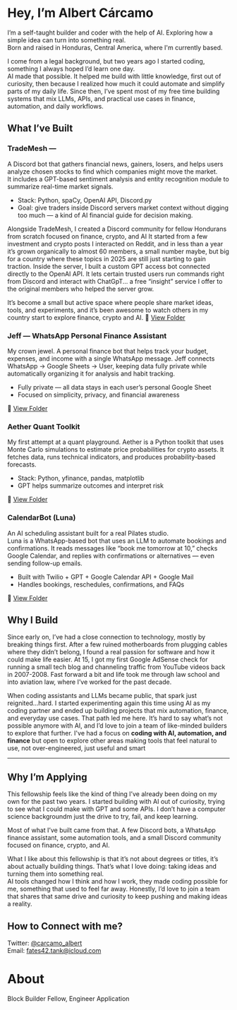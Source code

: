 # Hey, I’m Albert Cárcamo

I’m a self-taught builder and coder with the help of AI. Exploring how a simple idea can turn into something real.  
Born and raised in Honduras, Central America, where I'm currently based.

I come from a legal background, but two years ago I started coding, something I always hoped I’d learn one day.  
AI made that possible. It helped me build with little knowledge, first out of curiosity, then because I realized how much it could automate and simplify parts of my daily life. Since then, I’ve spent most of my free time building systems that mix LLMs, APIs, and practical use cases in finance, automation, and daily workflows.

## What I’ve Built

### TradeMesh — 
A Discord bot that gathers financial news, gainers, losers, and helps users analyze chosen stocks to find which companies might move the market.  
It includes a GPT-based sentiment analysis and entity recognition module to summarize real-time market signals.  
- Stack: Python, spaCy, OpenAI API, Discord.py  
- Goal: give traders inside Discord servers market context without digging too much — a kind of AI financial guide for decision making.

Alongside TradeMesh, I created a Discord community for fellow Hondurans from scratch focused on finance, crypto, and AI 
It started from a few investment and crypto posts I interacted on Reddit, and in less than a year it’s grown organically to almost 60 members, a small number maybe, but big for a country where these topics in 2025 are still just starting to gain traction. Inside the server, I built a custom GPT access bot connected directly to the OpenAI API. It lets certain trusted users run commands right from Discord and interact with ChatGpT... a free “insight” service I offer to the original members who helped the server grow.  

It’s become a small but active space where people share market ideas, tools, and experiments, and it’s been awesome to watch others in my country start to explore finance, crypto and AI.
📂 [View Folder](./trademesh)



### Jeff — WhatsApp Personal Finance Assistant  
My crown jewel.
A personal finance bot that helps track your budget, expenses, and income with a single WhatsApp message.
Jeff connects WhatsApp → Google Sheets → User, keeping data fully private while automatically organizing it for analysis and habit tracking.  
- Fully private — all data stays in each user’s personal Google Sheet  
- Focused on simplicity, privacy, and financial awareness  

📂 [View Folder](./jeffbot)

### Aether Quant Toolkit  
My first attempt at a quant playground. Aether is a Python toolkit that uses Monte Carlo simulations to estimate price probabilities for crypto assets. It fetches data, runs technical indicators, and produces probability-based forecasts.  
- Stack: Python, yfinance, pandas, matplotlib  
- GPT helps summarize outcomes and interpret risk  

📂 [View Folder](./aether-quant)

### CalendarBot (Luna)  
An AI scheduling assistant built for a real Pilates studio.  
Luna is a WhatsApp-based bot that uses an LLM to automate bookings and confirmations. It reads messages like “book me tomorrow at 10,” checks Google Calendar, and replies with confirmations or alternatives — even sending follow-up emails.  
- Built with Twilio + GPT + Google Calendar API + Google Mail  
- Handles bookings, reschedules, confirmations, and FAQs  

📂 [View Folder](./calendarbot)

## Why I Build

Since early on, I’ve had a close connection to technology, mostly by breaking things first. After a few ruined motherboards from plugging cables where they didn’t belong, I found a real passion for software and how it could make life easier. At 15, I got my first Google AdSense check for running a small tech blog and channeling traffic from YouTube videos back in 2007-2008. Fast forward a bit and life took me through law school and into aviation law, where I’ve worked for the past decade.  

When coding assistants and LLMs became public, that spark just reignited...hard. I started experimenting again this time using AI as my coding partner and ended up building projects that mix automation, finance, and everyday use cases.  That path led me here. It’s hard to say what’s not possible anymore with AI, and I’d love to join a team of like-minded builders to explore that further. I've had a focus on **coding with AI, automation, and finance** but open to explore other areas making tools that feel natural to use, not over-engineered, just useful and smart

---

## Why I’m Applying

This fellowship feels like the kind of thing I’ve already been doing on my own for the past two years. I started building with AI out of curiosity, trying to see what I could make with GPT and some APIs. I don’t have a computer science backgroundm just the drive to try, fail, and keep learning.

Most of what I’ve built came from that. A few Discord bots, a WhatsApp finance assistant, some automation tools, and a small Discord community focused on finance, crypto, and AI.

What I like about this fellowship is that it’s not about degrees or titles, it’s about actually building things. That’s what I love doing: taking ideas and turning them into something real.  
AI tools changed how I think and how I work, they made coding possible for me, something that used to feel far away. Honestly, I’d love to join a team that shares that same drive and curiosity to keep pushing and making ideas a reality.


## How to Connect with me?  
Twitter: [@carcamo_albert](https://x.com/carcamo_albert)  
Email: fates42.tank@icloud.com  


# About  
Block Builder Fellow, Engineer Application
